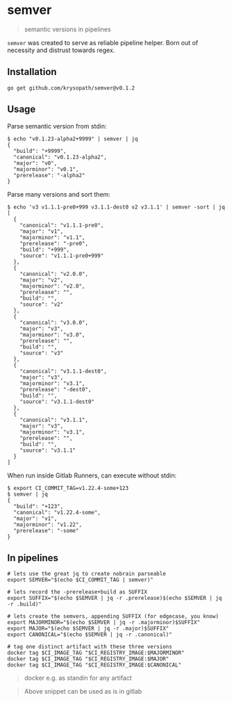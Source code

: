 # semver

> semantic versions in pipelines


`semver` was created to serve as reliable pipeline helper. Born out of
necessity and distrust towards regex.


## Installation

```
go get github.com/krysopath/semver@v0.1.2
```

## Usage

Parse semantic version from stdin:
```
$ echo "v0.1.23-alpha2+9999" | semver | jq
{
  "build": "+9999",
  "canonical": "v0.1.23-alpha2",
  "major": "v0",
  "majorminor": "v0.1",
  "prerelease": "-alpha2"
}
```

Parse many versions and sort them:
```
$ echo 'v3 v1.1.1-pre0+999 v3.1.1-dest0 v2 v3.1.1' | semver -sort | jq
[
  {
    "canonical": "v1.1.1-pre0",
    "major": "v1",
    "majorminor": "v1.1",
    "prerelease": "-pre0",
    "build": "+999",
    "source": "v1.1.1-pre0+999"
  },
  {
    "canonical": "v2.0.0",
    "major": "v2",
    "majorminor": "v2.0",
    "prerelease": "",
    "build": "",
    "source": "v2"
  },
  {
    "canonical": "v3.0.0",
    "major": "v3",
    "majorminor": "v3.0",
    "prerelease": "",
    "build": "",
    "source": "v3"
  },
  {
    "canonical": "v3.1.1-dest0",
    "major": "v3",
    "majorminor": "v3.1",
    "prerelease": "-dest0",
    "build": "",
    "source": "v3.1.1-dest0"
  },
  {
    "canonical": "v3.1.1",
    "major": "v3",
    "majorminor": "v3.1",
    "prerelease": "",
    "build": "",
    "source": "v3.1.1"
  }
]
```

When run inside Gitlab Runners, can execute without stdin:
```
$ export CI_COMMIT_TAG=v1.22.4-some+123
$ semver | jq
{
  "build": "+123",
  "canonical": "v1.22.4-some",
  "major": "v1",
  "majorminor": "v1.22",
  "prerelease": "-some"
}
```

## In pipelines

```
# lets use the great jq to create nobrain parseable 
export SEMVER="$(echo $CI_COMMIT_TAG | semver)"

# lets record the -prerelease+build as SUFFIX
export SUFFIX="$(echo $SEMVER | jq -r .prerelease)$(echo $SEMVER | jq -r .build)"

# lets create the semvers, appending SUFFIX (for edgecase, you know)
export MAJORMINOR="$(echo $SEMVER | jq -r .majorminor)$SUFFIX"
export MAJOR="$(echo $SEMVER | jq -r .major)$SUFFIX"
export CANONICAL="$(echo $SEMVER | jq -r .canonical)"

# tag one distinct artifact with these three versions
docker tag $CI_IMAGE_TAG "$CI_REGISTRY_IMAGE:$MAJORMINOR"
docker tag $CI_IMAGE_TAG "$CI_REGISTRY_IMAGE:$MAJOR"
docker tag $CI_IMAGE_TAG "$CI_REGISTRY_IMAGE:$CANONICAL"
```

> docker e.g. as standin for any artifact


> Above snippet can be used as is in gitlab

